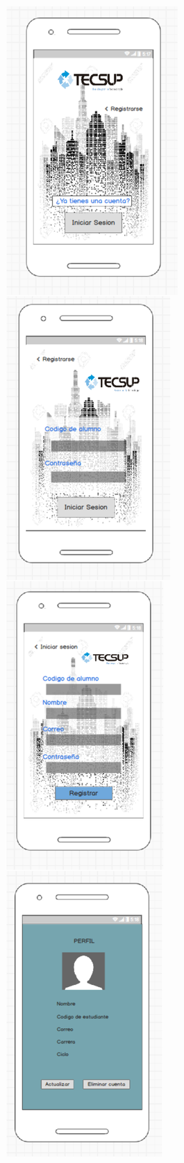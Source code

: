 
<img src="Main.PNG" alt="Italian Trulli">
<img src="SignIn.PNG" alt="Italian Trulli">
<img src="SignUp.PNG" alt="Italian Trulli">
<img src="Perfil.PNG" alt="Italian Trulli">

